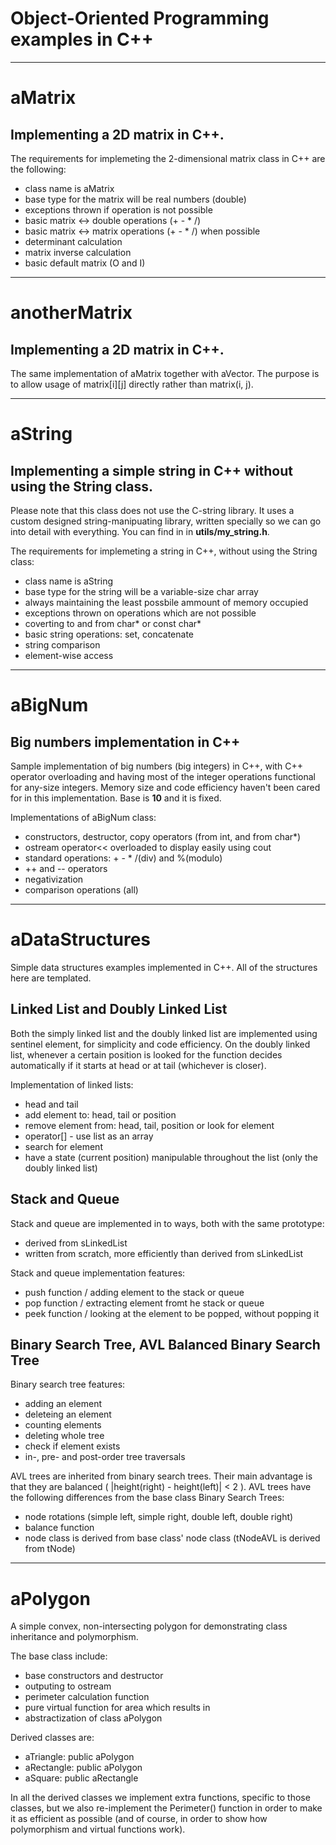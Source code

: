 # Object-Oriented Programming examples in **C++**
---
# aMatrix
## Implementing a 2D matrix in C++.

The requirements for implemeting the 2-dimensional matrix class in C++ are the following:
  * class name is aMatrix
  * base type for the matrix will be real numbers (double)
  * exceptions thrown if operation is not possible
  * basic matrix <-> double operations (+ - * /)
  * basic matrix <-> matrix operations (+ - * /)  when possible
  * determinant calculation
  * matrix inverse calculation
  * basic default matrix (O and I)

---
# anotherMatrix
## Implementing a 2D matrix in C++.

The same implementation of aMatrix together with aVector.
The purpose is to allow usage of matrix[i][j] directly rather than matrix(i, j).

---
# aString
## Implementing a simple string in C++ without using the String class.

Please note that this class does not use the C-string library.
It uses a custom designed string-manipuating library, written specially so we can go into detail with everything.
You can find in in **utils/my_string.h**.

The requirements for implemeting a string in C++, without using the String class:
  * class name is aString
  * base type for the string will be a variable-size char array
  * always maintaining the least possbile ammount of memory occupied
  * exceptions thrown on operations which are not possible
  * coverting to and from char* or const char*
  * basic string operations: set, concatenate
  * string comparison
  * element-wise access

---
# aBigNum
## Big numbers implementation in C++

Sample implementation of big numbers (big integers) in C++, with C++ operator overloading and having most of the integer operations functional for any-size integers. Memory size and code efficiency haven't been cared for in this implementation. Base is **10** and it is fixed.

Implementations of aBigNum class:
  * constructors, destructor, copy operators (from int, and from char*)
  * ostream operator<< overloaded to display easily using cout
  * standard operations: + - * /(div) and %(modulo)
  * ++ and -- operators
  * negativization
  * comparison operations (all)

---
# aDataStructures
Simple data structures examples implemented in C++. All of the structures here are templated.

## Linked List and Doubly Linked List

Both the simply linked list and the doubly linked list are implemented using sentinel element, for simplicity and code efficiency.
On the doubly linked list, whenever a certain position is looked for the function decides automatically if it starts at head or at tail (whichever is closer).

Implementation of linked lists:
  * head and tail
  * add element to: head, tail or position
  * remove element from: head, tail, position or look for element
  * operator[] - use list as an array
  * search for element
  * have a state (current position) manipulable throughout the list (only the doubly linked list)

## Stack and Queue

Stack and queue are implemented in to ways, both with the same prototype:
  * derived from sLinkedList
  * written from scratch, more efficiently than derived from sLinkedList

Stack and queue implementation features:
  * push function / adding element to the stack or queue
  * pop function / extracting element fromt he stack or queue
  * peek function / looking at the element to be popped, without popping it

## Binary Search Tree, AVL Balanced Binary Search Tree

Binary search tree features:
  * adding an element
  * deleteing an element
  * counting elements
  * deleting whole tree
  * check if element exists
  * in-, pre- and post-order tree traversals

AVL trees are inherited from binary search trees. Their main advantage is that they are balanced ( |height(right) - height(left)| < 2 ).
AVL trees have the following differences from the base class Binary Search Trees:
  * node rotations (simple left, simple right, double left, double right)
  * balance function
  * node class is derived from base class' node class (tNodeAVL<Type> is derived from tNode<Type>)

---
# aPolygon
A simple convex, non-intersecting polygon for demonstrating class inheritance and polymorphism.

The base class include:
  * base constructors and destructor
  * outputing to ostream
  * perimeter calculation function
  * pure virtual function for area which results in
  * abstractization of class aPolygon

Derived classes are:
  * aTriangle: public aPolygon
  * aRectangle: public aPolygon
  * aSquare: public aRectangle

In all the derived classes we implement extra functions, specific to those classes, but we also re-implement the Perimeter() function in order to make it as efficient as possible (and of course, in order to show how polymorphism and virtual functions work).
